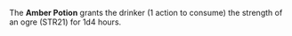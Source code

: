 The **Amber Potion** grants the drinker (1 action to consume) the strength of an ogre (STR21) for 1d4 hours.
